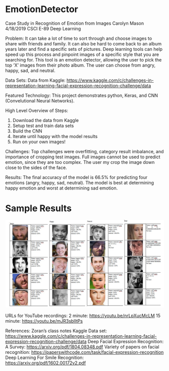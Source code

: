 # EmotionDetector

Case Study in Recognition of Emotion from Images
Carolyn Mason
4/18/2019
CSCI E-89 Deep Learning

Problem:
It can take a lot of time to sort through and choose images to share with friends and family. It can also be hard to come back to an album years later and find a specific sets of pictures. Deep learning tools can help speed up this process and pinpoint images of a specific style that you are searching for. This tool is an emotion detector, allowing the user to pick the top ‘X’ images from their photo album. The user can choose from angry, happy, sad, and neutral. 

Data Sets:
Data from Kaggle: https://www.kaggle.com/c/challenges-in-representation-learning-facial-expression-recognition-challenge/data
 
Featured Technology:
This project demonstrates python, Keras, and CNN (Convelutional Neural Networks). 

High Level Overview of Steps:
1) Download the data from Kaggle
2) Setup test and train data sets
3) Build the CNN
4) Iterate until happy with the model results
5) Run on your own images!

Challenges:
Top challenges were overfitting, category result imbalance, and importance of cropping test images. Full images cannot be used to predict emotion, since they are too complex. The user my crop the image down close to the sides of the face. 

Results:
The final accuracy of the model is 66.5% for predicting four emotions (angry, happy, sad, neutral). The model is best at determining happy emotion and worst at determining sad emotion.

# Sample Results
![Alt text](https://github.com/cem8301/EmotionDetector/blob/master/splash.png?raw=true "Python HTML Version")


URLs for YouTube recordings:
2 minute: https://youtu.be/nrLpXucMcLM 
15 minute: https://youtu.be/mJR3sblItPs 

References: 
Zoran’s class notes
Kaggle Data set: https://www.kaggle.com/c/challenges-in-representation-learning-facial-expression-recognition-challenge/data
Deep Facial Expression Recognition: A Survey: https://arxiv.org/pdf/1804.08348.pdf 
Variety of papers on facial recognition: https://paperswithcode.com/task/facial-expression-recognition 
Deep Learning For Smile Recognition: https://arxiv.org/pdf/1602.00172v2.pdf 




